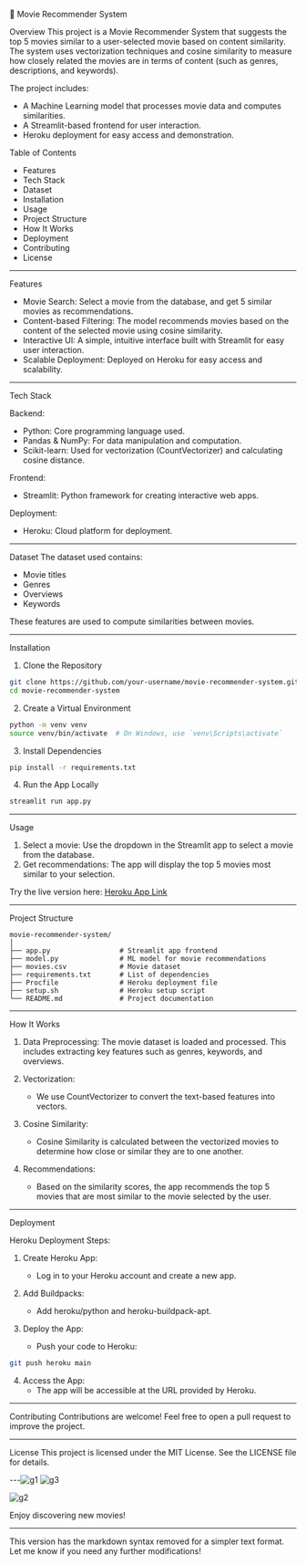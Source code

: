 

🎥 Movie Recommender System

Overview
This project is a Movie Recommender System that suggests the top 5 movies similar to a user-selected movie based on content similarity. The system uses vectorization techniques and cosine similarity to measure how closely related the movies are in terms of content (such as genres, descriptions, and keywords).

The project includes:
- A Machine Learning model that processes movie data and computes similarities.
- A Streamlit-based frontend for user interaction.
- Heroku deployment for easy access and demonstration.

Table of Contents
- Features
- Tech Stack
- Dataset
- Installation
- Usage
- Project Structure
- How It Works
- Deployment
- Contributing
- License

---

Features
- Movie Search: Select a movie from the database, and get 5 similar movies as recommendations.
- Content-based Filtering: The model recommends movies based on the content of the selected movie using cosine similarity.
- Interactive UI: A simple, intuitive interface built with Streamlit for easy user interaction.
- Scalable Deployment: Deployed on Heroku for easy access and scalability.

---

Tech Stack

Backend:
- Python: Core programming language used.
- Pandas & NumPy: For data manipulation and computation.
- Scikit-learn: Used for vectorization (CountVectorizer) and calculating cosine distance.

Frontend:
- Streamlit: Python framework for creating interactive web apps.

Deployment:
- Heroku: Cloud platform for deployment.

---

Dataset
The dataset used contains:
- Movie titles
- Genres
- Overviews
- Keywords

These features are used to compute similarities between movies.

---

Installation

1. Clone the Repository

```bash
git clone https://github.com/your-username/movie-recommender-system.git
cd movie-recommender-system
```

2. Create a Virtual Environment

```bash
python -m venv venv
source venv/bin/activate  # On Windows, use `venv\Scripts\activate`
```

3. Install Dependencies

```bash
pip install -r requirements.txt
```

4. Run the App Locally

```bash
streamlit run app.py
```

---

Usage
1. Select a movie: Use the dropdown in the Streamlit app to select a movie from the database.
2. Get recommendations: The app will display the top 5 movies most similar to your selection.

Try the live version here: [Heroku App Link](https://your-app.herokuapp.com)

---

Project Structure
```
movie-recommender-system/
│
├── app.py                 # Streamlit app frontend
├── model.py               # ML model for movie recommendations
├── movies.csv             # Movie dataset
├── requirements.txt       # List of dependencies
├── Procfile               # Heroku deployment file
├── setup.sh               # Heroku setup script
└── README.md              # Project documentation
```

---

How It Works

1. Data Preprocessing: The movie dataset is loaded and processed. This includes extracting key features such as genres, keywords, and overviews.
   
2. Vectorization: 
   - We use CountVectorizer to convert the text-based features into vectors.
   
3. Cosine Similarity: 
   - Cosine Similarity is calculated between the vectorized movies to determine how close or similar they are to one another.
   
4. Recommendations: 
   - Based on the similarity scores, the app recommends the top 5 movies that are most similar to the movie selected by the user.

---

Deployment

Heroku Deployment Steps:
1. Create Heroku App: 
   - Log in to your Heroku account and create a new app.
   
2. Add Buildpacks:
   - Add heroku/python and heroku-buildpack-apt.

3. Deploy the App:
   - Push your code to Heroku:
   
```bash
git push heroku main
```

4. Access the App:
   - The app will be accessible at the URL provided by Heroku.

---

Contributing
Contributions are welcome! Feel free to open a pull request to improve the project.

---

License
This project is licensed under the MIT License. See the LICENSE file for details.

---![g1](https://github.com/user-attachments/assets/2150e135-30b6-4839-9ae2-2ebc5c4fb94a)
![g3](https://github.com/user-attachments/assets/1c6b3ae1-34f6-472f-b46f-f03777c03dbd)


![g2](https://github.com/user-attachments/assets/22e2e953-ca2d-4a35-81b6-0b600ffdcdf2)

Enjoy discovering new movies!

---

This version has the markdown syntax removed for a simpler text format. Let me know if you need any further modifications!
